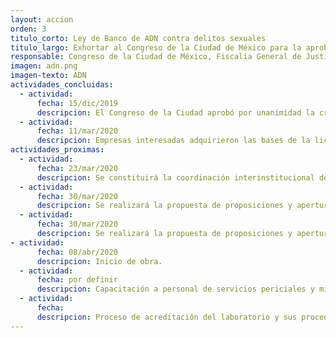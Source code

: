 ```yaml
---
layout: accion
orden: 3
titulo_corto: Ley de Banco de ADN contra delitos sexuales
titulo_largo: Exhortar al Congreso de la Ciudad de México para la aprobación de la iniciativa de ley por la que se crea el Banco de ADN para uso forense para la persecución de delitos sexuales
responsable: Congreso de la Ciudad de México, Fiscalía General de Justicia y Agencia Digital de Innovación Pública
imagen: adn.png
imagen-texto: ADN
actividades_concluidas:
  - actividad:
      fecha: 15/dic/2019
      descripcion: El Congreso de la Ciudad aprobó por unanimidad la creación del Banco de ADN para uso forense de la Ciudad de México, la adición de una Ley de Centros de Reclusión y la reforma al artículo del Sistema de Seguridad Ciudadana en materia de registro de identificación biométrica.
  - actividad:
      fecha: 11/mar/2020
      descripcion: Empresas interesadas adquirieron las bases de la licitación para la construcción y equipamiento del Laboratorio.
actividades_proximas:
  - actividad: 
      fecha: 23/mar/2020
      descripcion: Se constituirá la coordinación interinstitucional de operación y supervisión del banco de perfiles genéticos.
  - actividad: 
      fecha: 30/mar/2020
      descripcion: Se realizará la propuesta de proposiciones y apertura técnica y económica.
  - actividad: 
      fecha: 30/mar/2020
      descripcion: Se realizará la propuesta de proposiciones y apertura técnica y económica.
- actividad: 
      fecha: 08/abr/2020
      descripcion: Inicio de obra.
  - actividad:
      fecha: por definir
      descripcion: Capacitación a personal de servicios periciales y ministerios públicos.  
  - actividad:
      fecha:
      descripcion: Proceso de acreditación del laboratorio y sus procedimientos para Certificación.
---
```

